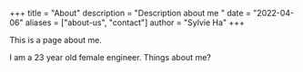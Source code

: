 +++
title = "About"
description = "Description about me "
date = "2022-04-06"
aliases = ["about-us", "contact"]
author = "Sylvie Ha"
+++

This is a page about me. 

I am a 23 year old female engineer. 
Things about me? 


